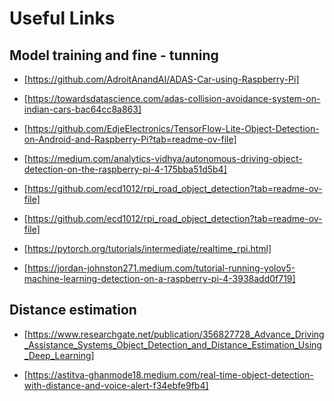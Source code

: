 # Useful Links

## Model training and fine - tunning
- [https://github.com/AdroitAnandAI/ADAS-Car-using-Raspberry-Pi]

- [https://towardsdatascience.com/adas-collision-avoidance-system-on-indian-cars-bac64cc8a863]

- [https://github.com/EdjeElectronics/TensorFlow-Lite-Object-Detection-on-Android-and-Raspberry-Pi?tab=readme-ov-file]

- [https://medium.com/analytics-vidhya/autonomous-driving-object-detection-on-the-raspberry-pi-4-175bba51d5b4]

- [https://github.com/ecd1012/rpi_road_object_detection?tab=readme-ov-file]

- [https://github.com/ecd1012/rpi_road_object_detection?tab=readme-ov-file]

- [https://pytorch.org/tutorials/intermediate/realtime_rpi.html]

- [https://jordan-johnston271.medium.com/tutorial-running-yolov5-machine-learning-detection-on-a-raspberry-pi-4-3938add0f719]


## Distance estimation
- [https://www.researchgate.net/publication/356827728_Advance_Driving_Assistance_Systems_Object_Detection_and_Distance_Estimation_Using_Deep_Learning]

- [https://astitva-ghanmode18.medium.com/real-time-object-detection-with-distance-and-voice-alert-f34ebfe9fb4]
